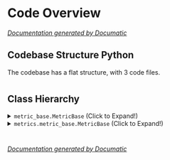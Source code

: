 # Code Overview

[_Documentation generated by Documatic_](https://www.documatic.com)

<!---Documatic-section-Codebase Structure Python-start--->
## Codebase Structure Python

The codebase has a flat structure, with 3 code files.

# #
<!---Documatic-section-Codebase Structure Python-end--->

<!---Documatic-section-Class Hierarchy-start--->
## Class Hierarchy

<!---Documatic-block-metric_base.MetricBase-start--->
<details>
	<summary><code>metric_base.MetricBase</code> (Click to Expand!)</summary>

* metrics.frechet_inception_distance.FID
</details>
<!---Documatic-block-metric_base.MetricBase-end--->

<!---Documatic-block-metrics.metric_base.MetricBase-start--->
<details>
	<summary><code>metrics.metric_base.MetricBase</code> (Click to Expand!)</summary>

* metrics.frechet_inception_distance.FID
* metrics.metric_base.DummyMetric
</details>
<!---Documatic-block-metrics.metric_base.MetricBase-end--->

# #
<!---Documatic-section-Class Hierarchy-end--->

[_Documentation generated by Documatic_](https://www.documatic.com)